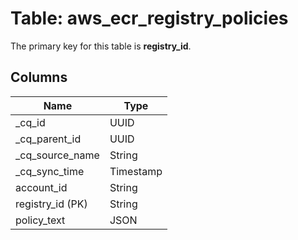 # Table: aws_ecr_registry_policies



The primary key for this table is **registry_id**.


## Columns
| Name          | Type          |
| ------------- | ------------- |
|_cq_id|UUID|
|_cq_parent_id|UUID|
|_cq_source_name|String|
|_cq_sync_time|Timestamp|
|account_id|String|
|registry_id (PK)|String|
|policy_text|JSON|
